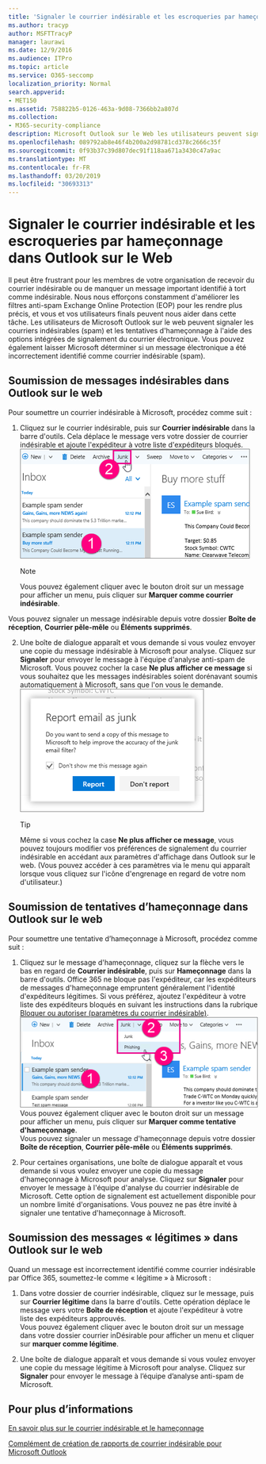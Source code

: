 ```yaml
---
title: 'Signaler le courrier indésirable et les escroqueries par hameçonnage dans Outlook sur le Web '
ms.author: tracyp
author: MSFTTracyP
manager: laurawi
ms.date: 12/9/2016
ms.audience: ITPro
ms.topic: article
ms.service: O365-seccomp
localization_priority: Normal
search.appverid:
- MET150
ms.assetid: 758822b5-0126-463a-9d08-7366bb2a807d
ms.collection:
- M365-security-compliance
description: Microsoft Outlook sur le Web les utilisateurs peuvent signaler des courriers indésirables et des tentatives de hameçonnage à l'aide des options de création de rapports de messagerie intégrées. Vous pouvez également informer Microsoft qu'un message électronique a été identifié de manière incorrecte comme courrier indésirable (courrier indésirable).
ms.openlocfilehash: 089792ab8e46f4b200a2d98781cd378c2666c35f
ms.sourcegitcommit: 0f93b37c39d807dec91f118aa671a3430c47a9ac
ms.translationtype: MT
ms.contentlocale: fr-FR
ms.lasthandoff: 03/20/2019
ms.locfileid: "30693313"
---
```

# <a name="report-junk-email-and-phishing-scams-in-outlook-on-the-web"></a>Signaler le courrier indésirable et les escroqueries par hameçonnage dans Outlook sur le Web 

Il peut être frustrant pour les membres de votre organisation de recevoir du courrier indésirable ou de manquer un message important identifié à tort comme indésirable. Nous nous efforçons constamment d'améliorer les filtres anti-spam Exchange Online Protection (EOP) pour les rendre plus précis, et vous et vos utilisateurs finals peuvent nous aider dans cette tâche. Les utilisateurs de Microsoft Outlook sur le web peuvent signaler les courriers indésirables (spam) et les tentatives d'hameçonnage à l'aide des options intégrées de signalement du courrier électronique. Vous pouvez également laisser Microsoft déterminer si un message électronique a été incorrectement identifié comme courrier indésirable (spam).
  
## <a name="submit-junk-messages-in-outlook-on-the-web"></a>Soumission de messages indésirables dans Outlook sur le web

Pour soumettre un courrier indésirable à Microsoft, procédez comme suit :
  
1. Cliquez sur le courrier indésirable, puis sur **Courrier indésirable** dans la barre d'outils. Cela déplace le message vers votre dossier de courrier indésirable et ajoute l'expéditeur à votre liste d'expéditeurs bloqués. 
    ![Indiquer qu'un message électronique est du courrier indésirable depuis Outlook sur le web](media/a10ae792-aab6-4374-a041-6c3f732eb2e3.png)
  
    > [!NOTE]
    > Vous pouvez également cliquer avec le bouton droit sur un message pour afficher un menu, puis cliquer sur **Marquer comme courrier indésirable**. 
  
Vous pouvez signaler un message indésirable depuis votre dossier **Boîte de réception**, **Courrier pêle-mêle** ou **Éléments supprimés**. 
  
2. Une boîte de dialogue apparaît et vous demande si vous voulez envoyer une copie du message indésirable à Microsoft pour analyse. Cliquez sur **Signaler** pour envoyer le message à l'équipe d'analyse anti-spam de Microsoft. Vous pouvez cocher la case **Ne plus afficher ce message** si vous souhaitez que les messages indésirables soient dorénavant soumis automatiquement à Microsoft, sans que l'on vous le demande. 
    ![Signaler du courrier indésirable à Microsoft à partir d'Outlook sur le web](media/e8d3a9f9-6eb6-4309-ba6d-643dffdb6a33.png)
  
    > [!TIP]
    > Même si vous cochez la case **Ne plus afficher ce message**, vous pouvez toujours modifier vos préférences de signalement du courrier indésirable en accédant aux paramètres d'affichage dans Outlook sur le web. (Vous pouvez accéder à ces paramètres via le menu qui apparaît lorsque vous cliquez sur l'icône d'engrenage en regard de votre nom d'utilisateur.) 
  
## <a name="submit-phishing-scam-messages-in-outlook-on-the-web"></a>Soumission de tentatives d’hameçonnage dans Outlook sur le web

Pour soumettre une tentative d’hameçonnage à Microsoft, procédez comme suit :
  
1. Cliquez sur le message d'hameçonnage, cliquez sur la flèche vers le bas en regard de **Courrier indésirable**, puis sur **Hameçonnage** dans la barre d'outils. Office 365 ne bloque pas l'expéditeur, car les expéditeurs de messages d'hameçonnage empruntent généralement l'identité d'expéditeurs légitimes. Si vous préférez, ajoutez l'expéditeur à votre liste des expéditeurs bloqués en suivant les instructions dans la rubrique [Bloquer ou autoriser (paramètres du courrier indésirable)](https://go.microsoft.com/fwlink/?LinkId=627572). 
    ![Indiquer qu'un message électronique est un hameçonnage dans Outlook sur le web](media/959bb577-341c-41ee-a159-e46600b2cf8a.png)<br/>Vous pouvez également cliquer avec le bouton droit sur un message pour afficher un menu, puis cliquer sur **Marquer comme tentative d'hameçonnage**.<br/>Vous pouvez signaler un message d'hameçonnage depuis votre dossier **Boîte de réception**, **Courrier pêle-mêle** ou **Éléments supprimés**. 
  
2. Pour certaines organisations, une boîte de dialogue apparaît et vous demande si vous voulez envoyer une copie du message d'hameçonnage à Microsoft pour analyse. Cliquez sur **Signaler** pour envoyer le message à l'équipe d'analyse du courrier indésirable de Microsoft. Cette option de signalement est actuellement disponible pour un nombre limité d'organisations. Vous pouvez ne pas être invité à signaler une tentative d'hameçonnage à Microsoft. 
    
## <a name="submit-not-junk-messages-in-outlook-on-the-web"></a>Soumission des messages « légitimes » dans Outlook sur le web

Quand un message est incorrectement identifié comme courrier indésirable par Office 365, soumettez-le comme « légitime » à Microsoft :
  
1. Dans votre dossier de courrier indésirable, cliquez sur le message, puis sur **Courrier légitime** dans la barre d'outils. Cette opération déplace le message vers votre **Boîte de réception** et ajoute l'expéditeur à votre liste des expéditeurs approuvés.<br/>Vous pouvez également cliquer avec le bouton droit sur un message dans votre dossier courrier inDésirable pour afficher un menu et cliquer sur **marquer comme légitime**. 
  
2. Une boîte de dialogue apparaît et vous demande si vous voulez envoyer une copie du message légitime à Microsoft pour analyse. Cliquez sur **Signaler** pour envoyer le message à l’équipe d’analyse anti-spam de Microsoft. 
    
## <a name="for-more-information"></a>Pour plus d’informations

[En savoir plus sur le courrier indésirable et le hameçonnage](https://go.microsoft.com/fwlink/p/?LinkId=270068)

[Complément de création de rapports de courrier indésirable pour Microsoft Outlook](https://docs.microsoft.com/en-us/office365/securitycompliance/junk-email-reporting-add-in-for-microsoft-outlook)
  
  


